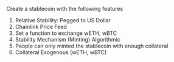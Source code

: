 Create a stablecoin with the following features

1.  Relative Stability: Pegged to US Dollar
  1.  Chainlink Price Feed
  2.  Set a function to exchange wETH, wBTC
2.  Stability Mechanism (Minting) Algorithmic
  1.  People can only minted the stablecoin with enough collateral
3.  Collateral Exogenous (wETH, wBTC)